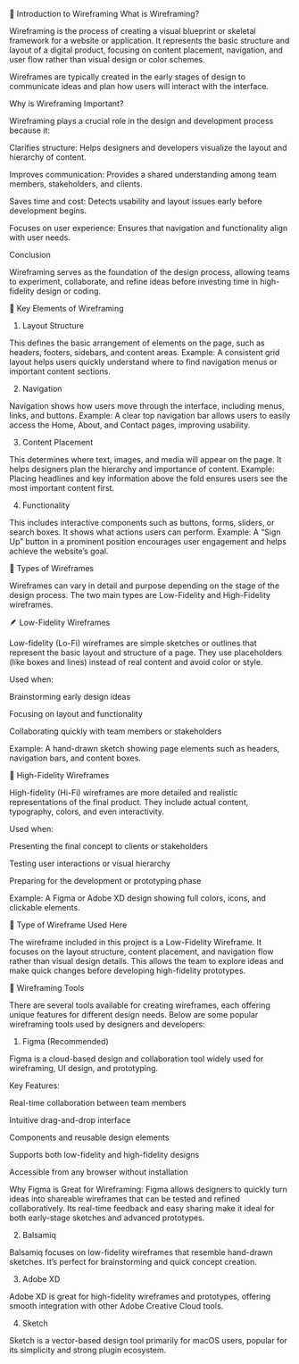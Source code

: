 🧩 Introduction to Wireframing
What is Wireframing?

Wireframing is the process of creating a visual blueprint or skeletal framework for a website or application. It represents the basic structure and layout of a digital product, focusing on content placement, navigation, and user flow rather than visual design or color schemes.

Wireframes are typically created in the early stages of design to communicate ideas and plan how users will interact with the interface.

Why is Wireframing Important?

Wireframing plays a crucial role in the design and development process because it:

Clarifies structure: Helps designers and developers visualize the layout and hierarchy of content.

Improves communication: Provides a shared understanding among team members, stakeholders, and clients.

Saves time and cost: Detects usability and layout issues early before development begins.

Focuses on user experience: Ensures that navigation and functionality align with user needs.

Conclusion

Wireframing serves as the foundation of the design process, allowing teams to experiment, collaborate, and refine ideas before investing time in high-fidelity design or coding.

🧱 Key Elements of Wireframing
1. Layout Structure

This defines the basic arrangement of elements on the page, such as headers, footers, sidebars, and content areas.
Example: A consistent grid layout helps users quickly understand where to find navigation menus or important content sections.

2. Navigation

Navigation shows how users move through the interface, including menus, links, and buttons.
Example: A clear top navigation bar allows users to easily access the Home, About, and Contact pages, improving usability.

3. Content Placement

This determines where text, images, and media will appear on the page. It helps designers plan the hierarchy and importance of content.
Example: Placing headlines and key information above the fold ensures users see the most important content first.

4. Functionality

This includes interactive components such as buttons, forms, sliders, or search boxes. It shows what actions users can perform.
Example: A “Sign Up” button in a prominent position encourages user engagement and helps achieve the website’s goal.

🎨 Types of Wireframes

Wireframes can vary in detail and purpose depending on the stage of the design process. The two main types are Low-Fidelity and High-Fidelity wireframes.

🪶 Low-Fidelity Wireframes

Low-fidelity (Lo-Fi) wireframes are simple sketches or outlines that represent the basic layout and structure of a page. They use placeholders (like boxes and lines) instead of real content and avoid color or style.

Used when:

Brainstorming early design ideas

Focusing on layout and functionality

Collaborating quickly with team members or stakeholders

Example: A hand-drawn sketch showing page elements such as headers, navigation bars, and content boxes.

💎 High-Fidelity Wireframes

High-fidelity (Hi-Fi) wireframes are more detailed and realistic representations of the final product. They include actual content, typography, colors, and even interactivity.

Used when:

Presenting the final concept to clients or stakeholders

Testing user interactions or visual hierarchy

Preparing for the development or prototyping phase

Example: A Figma or Adobe XD design showing full colors, icons, and clickable elements.

🧾 Type of Wireframe Used Here

The wireframe included in this project is a Low-Fidelity Wireframe.
It focuses on the layout structure, content placement, and navigation flow rather than visual design details. This allows the team to explore ideas and make quick changes before developing high-fidelity prototypes.

🧰 Wireframing Tools

There are several tools available for creating wireframes, each offering unique features for different design needs. Below are some popular wireframing tools used by designers and developers:

1. Figma (Recommended)

Figma is a cloud-based design and collaboration tool widely used for wireframing, UI design, and prototyping.

Key Features:

Real-time collaboration between team members

Intuitive drag-and-drop interface

Components and reusable design elements

Supports both low-fidelity and high-fidelity designs

Accessible from any browser without installation

Why Figma is Great for Wireframing:
Figma allows designers to quickly turn ideas into shareable wireframes that can be tested and refined collaboratively. Its real-time feedback and easy sharing make it ideal for both early-stage sketches and advanced prototypes.

2. Balsamiq

Balsamiq focuses on low-fidelity wireframes that resemble hand-drawn sketches. It’s perfect for brainstorming and quick concept creation.

3. Adobe XD

Adobe XD is great for high-fidelity wireframes and prototypes, offering smooth integration with other Adobe Creative Cloud tools.

4. Sketch

Sketch is a vector-based design tool primarily for macOS users, popular for its simplicity and strong plugin ecosystem.
